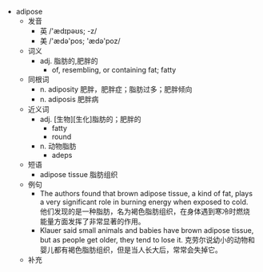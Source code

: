 - adipose
  - 发音
    - 英 /'ædɪpəʊs; -z/
    - 美 /'ædə'pos; 'ædə'poz/
  - 词义
    - adj. 脂肪的,肥胖的
      - of, resembling, or containing fat; fatty 
  - 同根词
    - n. adiposity 肥胖，肥胖症；脂肪过多；肥胖倾向
    - n. adiposis 肥胖病
  - 近义词
    - adj. [生物][生化]脂肪的；肥胖的
      - fatty
      - round
    - n. 动物脂肪
      - adeps
  - 短语
    - adipose tissue 脂肪组织
  - 例句
    - The authors found that brown adipose tissue, a kind of fat, plays a very significant role in burning energy when exposed to cold. 他们发现的是一种脂肪，名为褐色脂肪组织，在身体遇到寒冷时燃烧能量方面发挥了非常显著的作用。
    - Klauer said small animals and babies have brown adipose tissue, but as people get older, they tend to lose it. 克劳尔说幼小的动物和婴儿都有褐色脂肪组织，但是当人长大后，常常会失掉它。
  - 补充